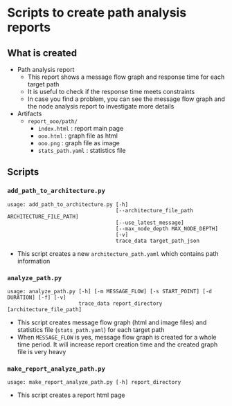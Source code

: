 # Scripts to create path analysis reports

## What is created

- Path analysis report
  - This report shows a message flow graph and response time for each target path
  - It is useful to check if the response time meets constraints
  - In case you find a problem, you can see the message flow graph and the node analysis report to investigate more details
- Artifacts
  - `report_ooo/path/`
    - `index.html` : report main page
    - `ooo.html` : graph file as html
    - `ooo.png` : graph file as image
    - `stats_path.yaml` : statistics file

## Scripts

### `add_path_to_architecture.py`

```sh:usage
usage: add_path_to_architecture.py [-h]
                                   [--architecture_file_path ARCHITECTURE_FILE_PATH]
                                   [--use_latest_message]
                                   [--max_node_depth MAX_NODE_DEPTH]
                                   [-v]
                                   trace_data target_path_json
```

- This script creates a new `architecture_path.yaml` which contains path information

### `analyze_path.py`

```sh:usage
usage: analyze_path.py [-h] [-m MESSAGE_FLOW] [-s START_POINT] [-d DURATION] [-f] [-v]
                       trace_data report_directory [architecture_file_path]
```

- This script creates message flow graph (html and image files) and statistics file (`stats_path.yaml`) for each target path
- When `MESSAGE_FLOW` is yes, message flow graph is created for a whole time period. It will increase report creation time and the created graph file is very heavy

### `make_report_analyze_path.py`

```sh:usage
usage: make_report_analyze_path.py [-h] report_directory
```

- This script creates a report html page
